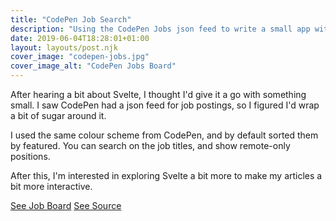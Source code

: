 ```yaml
---
title: "CodePen Job Search"
description: "Using the CodePen Jobs json feed to write a small app with Svelte to search and filter jobs."
date: 2019-06-04T18:28:01+01:00
layout: layouts/post.njk
cover_image: "codepen-jobs.jpg"
cover_image_alt: "CodePen Jobs Board"
---
```


After hearing a bit about Svelte, I thought I'd give it a go with something small. I saw CodePen had a json feed for job postings, so I figured I'd wrap a bit of sugar around it.

I used the same colour scheme from CodePen, and by default sorted them by featured. You can search on the job titles, and show remote-only positions.

After this, I'm interested in exploring Svelte a bit more to make my articles a bit more interactive.

<a href="https://codepen.io/tjFogarty/project/live/XqqnVO" class="c-btn c-btn-primary--inverted" target="_blank" rel="noopener noreferrer">See Job Board</a>
<a href="https://github.com/tjFogarty/codepen-job-board-svelte" class="c-btn c-btn-primary--inverted" target="_blank" rel="noopener noreferrer">See Source</a>